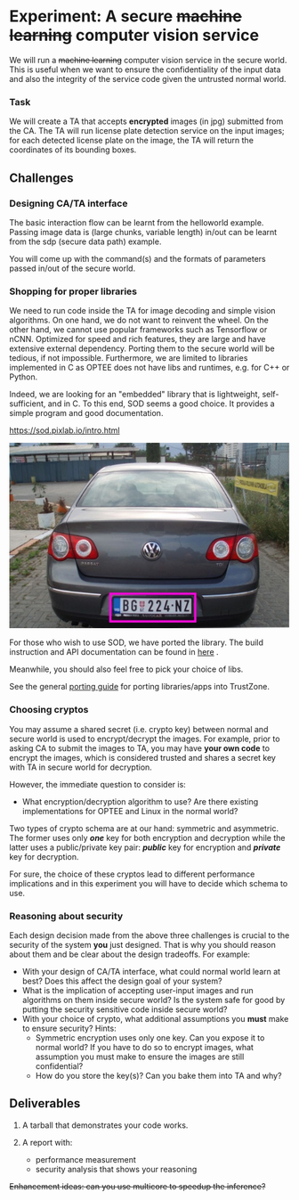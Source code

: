 # Experiment: A secure ~~machine learning~~ computer vision service

We will run a ~~machine learning~~ computer vision service in the secure world. This is useful when we want to ensure the confidentiality of the input data and also the integrity of the service code given the untrusted normal world.  

### Task

We will create a TA that accepts **encrypted** images (in jpg) submitted from the CA. The TA will run license plate detection service on the input images; for each detected license plate on the image, the TA will return the coordinates of its bounding boxes. 

## Challenges

### Designing CA/TA interface

The basic interaction flow can be learnt from the helloworld example. Passing image data is (large chunks, variable length) in/out can be learnt from the sdp (secure data path) example. 

You will come up with the command(s) and the formats of parameters passed in/out of the secure world. 

### Shopping for proper libraries

We need to run code inside the TA for image decoding and simple vision algorithms. On one hand, we do not want to reinvent the wheel. On the other hand, we cannot use popular frameworks such as Tensorflow or nCNN. Optimized for speed and rich features, they are large and have extensive external dependency. Porting them to the secure world will be tedious, if not impossible. Furthermore, we are limited to libraries implemented in C as OPTEE does not have libs and runtimes, e.g. for C++ or Python. 

Indeed, we are looking for an "embedded" library that is lightweight, self-sufficient, and in C. To this end, SOD seems a good choice. It provides a simple program and good documentation. 

https://sod.pixlab.io/intro.html

![license](license.png)

For those who wish to use SOD, we have ported the library. The build instruction and API documentation can be found in [here](sod.md) . 

Meanwhile, you should also feel free to pick your choice of libs. 

See the general [porting guide](porting.md) for porting libraries/apps into TrustZone.

### Choosing cryptos

You may assume a shared secret (i.e. crypto key) between normal and secure world is used to encrypt/decrypt the images. For example, prior to asking CA to submit the images to TA, you may have **your own code** to encrypt the images, which is considered trusted and shares a secret key with TA in secure world for decryption.    

However, the immediate question to consider is:  

* What encryption/decryption algorithm to use? Are there existing implementations for OPTEE and Linux in the normal world? 

Two types of crypto schema are at our hand: symmetric and asymmetric. The former uses only ***one*** key for both  encryption and decryption while the latter uses a public/private key pair: ***public*** key for encryption and ***private*** key for decryption.  

For sure, the choice of these cryptos lead to different performance implications and in this experiment you will have to decide which schema to use.

### Reasoning about security

Each design decision made from the above three challenges is crucial to the security of the system **you** just designed. That is why you should reason about them and be clear about the design tradeoffs. For example:

* With your design of CA/TA interface, what could normal world learn at best? Does this affect the design goal of your system? 
* What is the implication of accepting user-input images and run algorithms on them inside secure world? Is the system safe for good by putting the security sensitive code inside secure world?
* With your choice of crypto, what additional assumptions you **must** make to ensure security? Hints: 
  * Symmetric encryption uses only one key. Can you expose it to normal world? If you have to do so to encrypt images, what assumption you must make to ensure the images are still confidential?  
  * How do you store the key(s)? Can you bake them into TA and why?   

## Deliverables

1. A tarball that demonstrates your code works. 

2. A report with:
   * performance measurement
   * security analysis that shows your reasoning 

~~Enhancement ideas: can you use multicore to speedup the inference?~~ 

